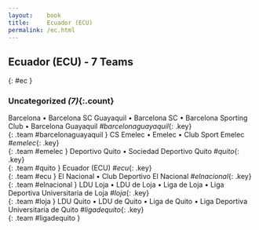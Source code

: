 ```yaml
---
layout:    book
title:     Ecuador (ECU)
permalink: /ec.html
---
```


## Ecuador (ECU) - 7 Teams
{: #ec }









### Uncategorized _(7)_{:.count}

Barcelona • Barcelona SC Guayaquil • Barcelona SC • Barcelona Sporting Club • Barcelona Guayaquil   _#barcelonaguayaquil_{: .key} <br>
{: .team #barcelonaguayaquil }
CS Emelec • Emelec • Club Sport Emelec   _#emelec_{: .key} <br>
{: .team #emelec }
Deportivo Quito • Sociedad Deportivo Quito   _#quito_{: .key} <br>
{: .team #quito }
Ecuador  (ECU)  _#ecu_{: .key} <br>
{: .team #ecu }
El Nacional • Club Deportivo El Nacional   _#elnacional_{: .key} <br>
{: .team #elnacional }
LDU Loja • LDU de Loja • Liga de Loja • Liga Deportiva Universitaria de Loja   _#loja_{: .key} <br>
{: .team #loja }
LDU Quito • LDU de Quito • Liga de Quito • Liga Deportiva Universitaria de Quito   _#ligadequito_{: .key} <br>
{: .team #ligadequito }


 
